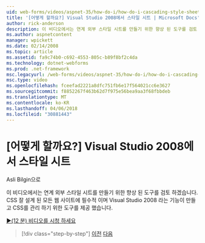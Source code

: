 ```yaml
---
uid: web-forms/videos/aspnet-35/how-do-i/how-do-i-cascading-style-sheets-in-visual-studio-2008
title: '[어떻게 할까요?] Visual Studio 2008에서 스타일 시트 | Microsoft Docs'
author: rick-anderson
description: 이 비디오에서는 연계 외부 스타일 시트를 만들기 위한 향상 된 도구를 검토 하겠습니다. CSS 되 고 잘 디자인 된 웹 사이트 및 Visual Studio 2는 중...
ms.author: aspnetcontent
manager: wpickett
ms.date: 02/14/2008
ms.topic: article
ms.assetid: fa9c74b0-c692-4553-805c-b89f8bf2c4da
ms.technology: dotnet-webforms
ms.prod: .net-framework
msc.legacyurl: /web-forms/videos/aspnet-35/how-do-i/how-do-i-cascading-style-sheets-in-visual-studio-2008
msc.type: video
ms.openlocfilehash: fceefad2221a8dfc751fb6e17f564021cc6e3627
ms.sourcegitcommit: f8852267f463b62d7f975e56bea9aa3f68fbbdeb
ms.translationtype: MT
ms.contentlocale: ko-KR
ms.lasthandoff: 04/06/2018
ms.locfileid: "30881443"
---
```

<a name="how-do-i-cascading-style-sheets-in-visual-studio-2008"></a>[어떻게 할까요?] Visual Studio 2008에서 스타일 시트
====================
Asli Bilgin으로

이 비디오에서는 연계 외부 스타일 시트를 만들기 위한 향상 된 도구를 검토 하겠습니다. CSS 잘 설계 된 모든 웹 사이트에 필수적 이며 Visual Studio 2008 라는 기능이 만들고 CSS를 관리 하기 위한 도구를 제공 했습니다.

[&#9654;(12 분) 비디오를 시청 하세요](https://channel9.msdn.com/Blogs/ASP-NET-Site-Videos/how-do-i-cascading-style-sheets-in-visual-studio-2008)

> [!div class="step-by-step"]
> [이전](how-do-i-create-nested-master-page-in-visual-studio-2008.md)
> [다음](how-do-i-working-with-visual-studio-2008-net-framework.md)
